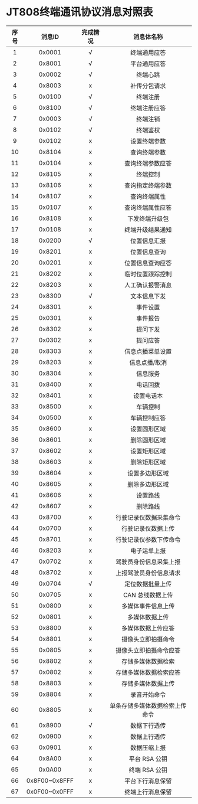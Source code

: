 # JT808终端通讯协议消息对照表

|   序号     |   消息ID  |  完成情况   |   消息体名称
|   :------: |   :------: |   :------: |   :------:
|   1   |   0x0001         |   √   |   终端通用应答
|   2   |   0x8001         |   √   |   平台通用应答
|   3   |   0x0002         |   √   |   终端心跳
|   4   |   0x8003         |   x   |   补传分包请求
|   5   |   0x0100         |   √   |   终端注册
|   6   |   0x8100         |   √   |   终端注册应答
|   7   |   0x0003         |   √   |   终端注销
|   8   |   0x0102         |   √   |   终端鉴权
|   9   |   0x0102         |   x   |   设置终端参数
|   10  |   0x8104         |   x   |   查询终端参数
|   11  |   0x0104         |   x   |   查询终端参数应答
|   12  |   0x8105         |   x   |   终端控制
|   13  |   0x8106         |   x   |   查询指定终端参数
|   14  |   0x8107         |   x   |   查询终端属性
|   15  |   0x0107         |   x   |   查询终端属性应答
|   16  |   0x8108         |   x   |   下发终端升级包
|   17  |   0x0108         |   x   |   终端升级结果通知
|   18  |   0x0200         |   √   |   位置信息汇报
|   19  |   0x8201         |   x   |   位置信息查询
|   20  |   0x0201         |   x   |   位置信息查询应答
|   21  |   0x8202         |   x   |   临时位置跟踪控制
|   22  |   0x8203         |   x   |   人工确认报警消息
|   23  |   0x8300         |   √   |   文本信息下发
|   24  |   0x8301         |   x   |   事件设置
|   25  |   0x0301         |   x   |   事件报告
|   26  |   0x8302         |   x   |   提问下发
|   27  |   0x0302         |   x   |   提问应答
|   28  |   0x8303         |   x   |   信息点播菜单设置
|   29  |   0x8203         |   x   |   信息点播/取消
|   30  |   0x8304         |   x   |   信息服务
|   31  |   0x8400         |   x   |   电话回拨
|   32  |   0x8401         |   x   |   设置电话本
|   33  |   0x8500         |   x   |   车辆控制
|   34  |   0x0500         |   x   |   车辆控制应答
|   35  |   0x8600         |   x   |   设置圆形区域
|   36  |   0x8601         |   x   |   删除圆形区域
|   37  |   0x8602         |   x   |   设置矩形区域
|   38  |   0x8603         |   x   |   删除矩形区域
|   39  |   0x8604         |   x   |   设置多边形区域
|   40  |   0x8605         |   x   |   删除多边形区域
|   41  |   0x8606         |   x   |   设置路线
|   42  |   0x8607         |   x   |   删除路线
|   43  |   0x8700         |   x   |   行驶记录仪数据采集命令
|   44  |   0x0700         |   x   |   行驶记录仪数据上传
|   45  |   0x8701         |   x   |   行驶记录仪参数下传命令
|   46  |   0x8203         |   x   |   电子运单上报
|   47  |   0x0702         |   x   |   驾驶员身份信息采集上报
|   48  |   0x8702         |   x   |   上报驾驶员身份信息请求
|   49  |   0x0704         |   √   |   定位数据批量上传
|   50  |   0x0705         |   x   |   CAN 总线数据上传
|   51  |   0x0800         |   x   |   多媒体事件信息上传
|   52  |   0x0801         |   x   |   多媒体数据上传
|   53  |   0x8800         |   x   |   多媒体数据上传应答
|   54  |   0x8801         |   x   |   摄像头立即拍摄命令
|   55  |   0x0805         |   x   |   摄像头立即拍摄命令应答
|   56  |   0x8802         |   x   |   存储多媒体数据检索
|   57  |   0x0802         |   x   |   存储多媒体数据检索应答
|   58  |   0x8803         |   x   |   存储多媒体数据上传
|   59  |   0x8804         |   x   |   录音开始命令
|   60  |   0x8805         |   x   |   单条存储多媒体数据检索上传命令
|   61  |   0x8900         |   √   |   数据下行透传
|   62  |   0x0900         |   x   |   数据上行透传
|   63  |   0x0901         |   x   |   数据压缩上报
|   64  |   0x8A00         |   x   |   平台 RSA 公钥
|   65  |   0x0A00         |   x   |   终端 RSA 公钥
|   66  |   0x8F00~0x8FFF  |   x   |   平台下行消息保留
|   67  |   0x0F00~0x0FFF  |   x   |   终端上行消息保留